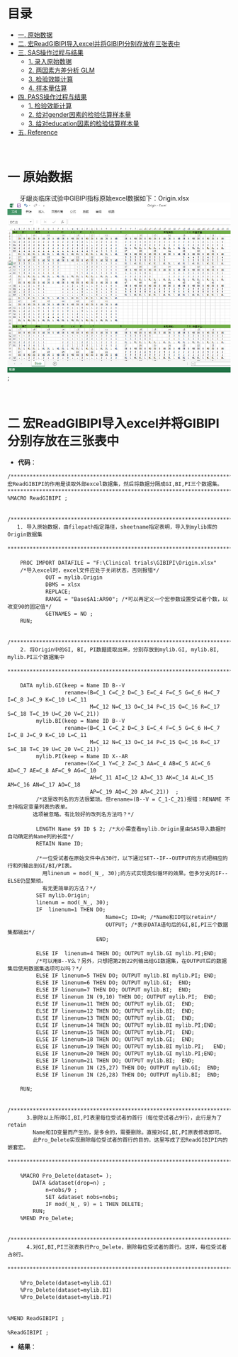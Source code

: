 # 目录

* [一. 原始数据](#一--原始数据)  
* [二. 宏ReadGIBIPI导入excel并将GIBIPI分别存放在三张表中](#二--宏ReadGIBIPI导入excel并将GIBIPI分别存放在三张表中)   
* [三. SAS操作过程与结果](#三--SAS操作过程与结果)   
    * [1. 录入原始数据](#1--录入原始数据)   
    * [2. 两因素方差分析 GLM](#2--两因素方差分析-GLM)  
    * [3. 检验效能计算](#3--检验效能计算)  
    * [4. 样本量估算](#4--样本量估算)  
* [四. PASS操作过程与结果](#四--PASS操作过程与结果)  
    * [1. 检验效能计算](#1--检验效能计算)  
    * [2. 给对gender因素的检验估算样本量](#2--给对gender因素的检验估算样本量)  
    * [3. 给对education因素的检验估算样本量](#3--给对education因素的检验估算样本量)   
* [五. Reference](#五--Reference)  
    
&ensp;&ensp;&ensp;&ensp;  


# 一  原始数据  
&ensp;&ensp;&ensp;&ensp;牙龈炎临床试验中GIBIPI指标原始excel数据如下：Origin.xlsx  
![image](https://github.com/TracyHuo/GIBIPIProcess/blob/master/Image/1.PNG);  
&ensp;&ensp;&ensp;&ensp;   
&ensp;&ensp;&ensp;&ensp;   
# 二  宏ReadGIBIPI导入excel并将GIBIPI分别存放在三张表中  
* **代码**：   
```
/****************************************************************************
宏ReadGIBIPI的作用是读取外部excel数据集，然后将数据分隔成GI,BI,PI三个数据集。
*****************************************************************************/
%MACRO ReadGIBIPI ;

  /********************************************************************************
   1. 导入原始数据，由filepath指定路径，sheetname指定表明，导入到mylib库的Origin数据集
   *********************************************************************************/
    
    PROC IMPORT DATAFILE = "F:\Clinical trials\GIBIPI\Origin.xlsx"  
	/*导入excel时，excel文件应处于关闭状态，否则报错*/
            OUT = mylib.Origin
            DBMS = xlsx
            REPLACE;
            RANGE = "Base$A1:AR90"; /*可以再定义一个宏参数设置受试者个数，以改变90的固定值*/
            GETNAMES = NO ;
    RUN;

  /*****************************************************************************************
	2. 将Origin中的GI, BI, PI数据提取出来，分别存放到mylib.GI, mylib.BI, mylib.PI三个数据集中
   *****************************************************************************************/

    DATA mylib.GI(keep = Name ID B--V  
                  rename=(B=C_1 C=C_2 D=C_3 E=C_4 F=C_5 G=C_6 H=C_7 I=C_8 J=C_9 K=C_10 L=C_11 
                          M=C_12 N=C_13 O=C_14 P=C_15 Q=C_16 R=C_17 S=C_18 T=C_19 U=C_20 V=C_21))  
         mylib.BI(keep = Name ID B--V 
                  rename=(B=C_1 C=C_2 D=C_3 E=C_4 F=C_5 G=C_6 H=C_7 I=C_8 J=C_9 K=C_10 L=C_11 
                          M=C_12 N=C_13 O=C_14 P=C_15 Q=C_16 R=C_17 S=C_18 T=C_19 U=C_20 V=C_21))    
         mylib.PI(keep = Name ID X--AR 
                  rename=(X=C_1 Y=C_2 Z=C_3 AA=C_4 AB=C_5 AC=C_6 AD=C_7 AE=C_8 AF=C_9 AG=C_10 
                          AH=C_11 AI=C_12 AJ=C_13 AK=C_14 AL=C_15 AM=C_16 AN=C_17 AO=C_18 
                          AP=C_19 AQ=C_20 AR=C_21))  ;
         /*这里改列名的方法很繁琐。但rename=(B--V = C_1-C_21)报错：RENAME 不支持指定变量列表的表单。
		选项被忽略。有比较好的改列名方法吗？*/

         LENGTH Name $9 ID $ 2; /*大小需查看mylib.Origin里由SAS导入数据时自动确定的Name列的长度*/
         RETAIN Name ID;
 
		 /*一位受试者在原始文件中占30行，以下通过SET--IF--OUTPUT的方式把相应的行和列输出到GI/BI/PI表。
		   用linenum = mod(_N_, 30);的方式实现类似循环的效果。但多分支的IF--ELSE仍显繁琐。
		   有无更简单的方法？*/
         SET mylib.Origin;
         linenum = mod(_N_, 30);  
         IF  linenum=1 THEN DO; 
                               Name=C; ID=H; /*Name和ID可以retain*/ 
                               OUTPUT; /*表示DATA语句后的GI,BI,PI三个数据集都输出*/
                            END;   

         ELSE IF  linenum=4 THEN DO; OUTPUT mylib.GI mylib.PI;END;
         /*可以用B--V么？另外，只想把第2到22列输出给GI数据集，在OUTPUT后的数据集后使用数据集选项可以吗？*/
         ELSE IF linenum=5 THEN DO; OUTPUT mylib.BI mylib.PI; END; 
         ELSE IF linenum=6 THEN DO; OUTPUT mylib.GI;  END;
         ELSE IF linenum=7 THEN DO; OUTPUT mylib.BI;  END;             
         ELSE IF linenum IN (9,10) THEN DO; OUTPUT mylib.PI;  END; 
         ELSE IF linenum=11 THEN DO; OUTPUT mylib.GI;  END;           
         ELSE IF linenum=12 THEN DO; OUTPUT mylib.BI;  END;                
         ELSE IF linenum=13 THEN DO; OUTPUT mylib.GI;  END;        
         ELSE IF linenum=14 THEN DO; OUTPUT mylib.BI mylib.PI;END;  
         ELSE IF linenum=15 THEN DO; OUTPUT mylib.PI;  END;
         ELSE IF linenum=18 THEN DO; OUTPUT mylib.GI;  END;
         ELSE IF linenum=19 THEN DO; OUTPUT mylib.BI mylib.PI;   END;
         ELSE IF linenum=20 THEN DO; OUTPUT mylib.GI mylib.PI;END;  
         ELSE IF linenum=21 THEN DO; OUTPUT mylib.BI;  END;   
         ELSE IF linenum IN (25,27) THEN DO; OUTPUT mylib.GI;  END;
         ELSE IF linenum IN (26,28) THEN DO; OUTPUT mylib.BI;  END;

    RUN;

	/*******************************************************************************
	  3.删除以上所得GI,BI,PI表里每位受试者的首行（每位受试者占9行），此行是为了retain 
	    Name和ID变量而产生的，是多余的，需要删除。直接对GI,BI,PI原表修改即可。
	    此Pro_Delete实现删除每位受试者的首行的目的，这里写成了宏ReadGIBIPI内的嵌套宏。
	 *******************************************************************************/
	
	%MACRO Pro_Delete(dataset= );
	    DATA &dataset(drop=n) ;
		    n=nobs/9 ;
			SET &dataset nobs=nobs;
			IF mod(_N_, 9) = 1 THEN DELETE;
		RUN;
	%MEND Pro_Delete;

    /*******************************************************************************
	  4.对GI,BI,PI三张表执行Pro_Delete，删除每位受试者的首行。这样，每位受试者占8行。
	 *******************************************************************************/
	
	%Pro_Delete(dataset=mylib.GI)
	%Pro_Delete(dataset=mylib.BI)
	%Pro_Delete(dataset=mylib.PI)


%MEND ReadGIBIPI ;

%ReadGIBIPI ;
```

* **结果**：  

